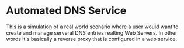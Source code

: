 # Automated DNS Service
This is a simulation of a real  world scenario where a user would want to create and manage serveral DNS entries realting Web Servers.
In other words it's basically a reverse proxy that is configured in a web service.